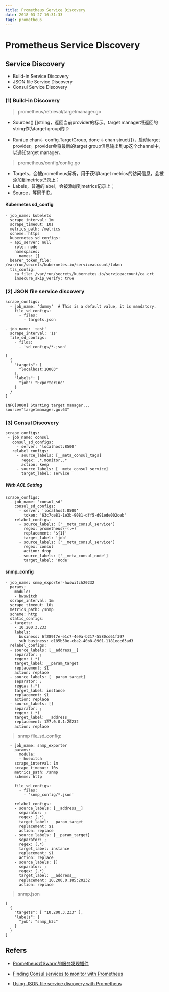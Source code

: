 ```yaml
---
title: Prometheus Service Discovery
date: 2018-03-27 16:31:33
tags: prometheus
---
```


# Prometheus Service Discovery

## Service Discovery

- Build-in Service Discovery
- JSON file Service Discovery
- Consul Service Discovery

<!-- more -->

### (1) Build-in Discovery

> prometheus/retrieval/targetmanager.go

- Sources() []string，返回当前provider的标示。target manager将返回的string作为target group的ID

- Run(up chan<- config.TargetGroup, done <-chan struct{})，启动target provider。provider会将最新的target group信息输出到up这个channel中，以通知target manager。


> prometheus/config/config.go

- Targets，会被prometheus解析，用于获得target metrics的访问信息，会被添加到metrics记录上；
- Labels，普通的label，会被添加到metrics记录上；
- Source，等同于ID。


#### Kubernetes sd_config

```
- job_name: kubelets
  scrape_interval: 1m
  scrape_timeout: 10s
  metrics_path: /metrics
  scheme: https
  kubernetes_sd_configs:
  - api_server: null
    role: node
    namespaces:
      names: []
  bearer_token_file: /var/run/secrets/kubernetes.io/serviceaccount/token
  tls_config:
    ca_file: /var/run/secrets/kubernetes.io/serviceaccount/ca.crt
    insecure_skip_verify: true
```

### (2) JSON file service discovery

```
scrape_configs:
  - job_name: 'dummy'  # This is a default value, it is mandatory.
    file_sd_configs:
      - files:
        - targets.json
```

```
- job_name: 'test'
  scrape_interval: '1s'
  file_sd_configs:
    - files:
      - 'sd_configs/*.json'
```

```
[
  {
    "targets": [
      "localhost:10003"
    ],
    "labels": {
      "job": "ExporterInc"
    }
  }
]
```

```
INFO[0000] Starting target manager...                    source="targetmanager.go:63"
```

### (3) Consul Discovery

```
scrape_configs:  
 - job_name: consul
   consul_sd_configs:
     - server: 'localhost:8500'
   relabel_configs:
     - source_labels: [__meta_consul_tags]
       regex: .*,monitor,.*
       action: keep
     - source_labels: [__meta_consul_service]
       target_label: service
```

##### With ACL Setting
```
scrape_configs:
  - job_name: 'consul_sd'
    consul_sd_configs:
      - server: 'localhost:8500'
        token: '63c7ce81-1e3b-9081-dff5-d91ede002ceb'
    relabel_configs:
      - source_labels: ['__meta_consul_service']
        regex: prometheus\-(.+)
        replacement: '${1}'
        target_label: 'job'
      - source_labels: ['__meta_consul_service']
        regex: consul
        action: drop
      - source_labels: ['__meta_consul_node']
        target_label: 'node'
```

#### snmp_config 

```
- job_name: snmp_exporter-hwswitch20232
  params:
    module:
    - hwswitch
  scrape_interval: 1m
  scrape_timeout: 10s
  metrics_path: /snmp
  scheme: http
  static_configs:
  - targets:
    - 10.200.3.233
    labels:
      business: 6f289f7e-e1c7-4e9a-b217-5580cd61f397
      sub_business: d185b50e-cba2-40b8-8901-1181ecc63ad3
  relabel_configs:
  - source_labels: [__address__]
    separator: ;
    regex: (.*)
    target_label: __param_target
    replacement: $1
    action: replace
  - source_labels: [__param_target]
    separator: ;
    regex: (.*)
    target_label: instance
    replacement: $1
    action: replace
  - source_labels: []
    separator: ;
    regex: (.*)
    target_label: __address__
    replacement: 127.0.0.1:20232
    action: replace
```

> snmp file_sd_config:

```
  - job_name: snmp_exporter
    params:
      module:
      - hwswitch
    scrape_interval: 1m
    scrape_timeout: 10s
    metrics_path: /snmp
    scheme: http
    
    file_sd_configs:
      - files:
        - 'snmp_config/*.json'
    
    relabel_configs:
    - source_labels: [__address__]
      separator: ;
      regex: (.*)
      target_label: __param_target
      replacement: $1
      action: replace
    - source_labels: [__param_target]
      separator: ;
      regex: (.*)
      target_label: instance
      replacement: $1
      action: replace
    - source_labels: []
      separator: ;
      regex: (.*)
      target_label: __address__
      replacement: 10.200.0.185:20232
      action: replace
```

> snmp.json

```
[
  {
    "targets": [ "10.200.3.233" ],
    "labels": {
      "job": "snmp_h3c"
    }
  }
]

```

## Refers

- [Prometheus对Swarm的服务发现插件](http://www.jianshu.com/p/2fb7208c8152)

- [Finding Consul services to monitor with Prometheus](https://www.robustperception.io/finding-consul-services-to-monitor-with-prometheus/)

- [Using JSON file service discovery with Prometheus](https://www.robustperception.io/using-json-file-service-discovery-with-prometheus/)
